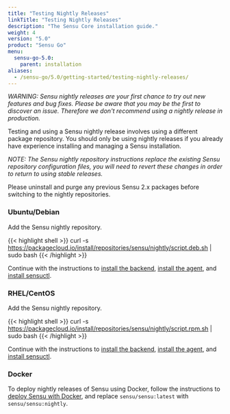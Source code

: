 ```yaml
---
title: "Testing Nightly Releases"
linkTitle: "Testing Nightly Releases"
description: "The Sensu Core installation guide."
weight: 4
version: "5.0"
product: "Sensu Go"
menu:
  sensu-go-5.0:
    parent: installation
aliases:
  - /sensu-go/5.0/getting-started/testing-nightly-releases/
---
```


_WARNING: Sensu nightly releases are your first chance to try out new
features and bug fixes. Please be aware that you may be the first to
discover an issue. Therefore we don't recommend using a nightly release in
production._

Testing and using a Sensu nightly release involves using a different package repository.
You should only be using nightly releases if you already have experience installing and
managing a Sensu installation.

_NOTE: The Sensu nightly repository instructions replace the
existing Sensu repository configuration files, you will need to revert
these changes in order to return to using stable releases._

Please uninstall and purge any previous Sensu 2.x packages before
switching to the nightly repositories.

### Ubuntu/Debian

Add the Sensu nightly repository.

{{< highlight shell >}}
curl -s https://packagecloud.io/install/repositories/sensu/nightly/script.deb.sh | sudo bash
{{< /highlight >}}

Continue with the instructions to [install the backend][1], [install the agent][2], and [install sensuctl][3].

### RHEL/CentOS

Add the Sensu nightly repository.

{{< highlight shell >}}
curl -s https://packagecloud.io/install/repositories/sensu/nightly/script.rpm.sh | sudo bash
{{< /highlight >}}

Continue with the instructions to [install the backend][1], [install the agent][2], and [install sensuctl][3].

### Docker

To deploy nightly releases of Sensu using Docker, follow the instructions to [deploy Sensu with Docker][4], and replace `sensu/sensu:latest` with `sensu/sensu:nightly`.

[1]: ../installation-and-configuration/#install-the-sensu-backend 
[2]: ../installation-and-configuration/#install-the-sensu-agent
[3]: ../installation-and-configuration/#install-sensuctl
[4]: ../installation-and-configuration/#deploy-sensu-with-docker
